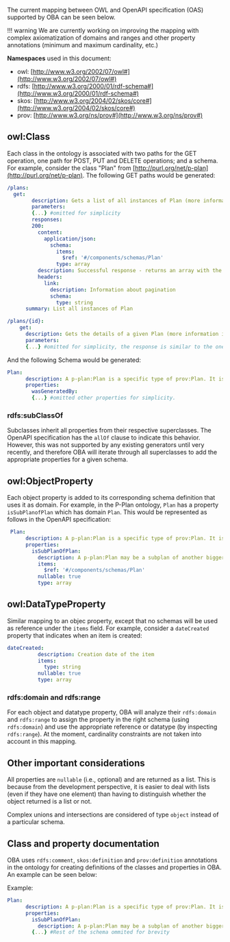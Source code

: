 The current mapping between OWL and OpenAPI specification (OAS) supported by OBA can be seen below.

!!! warning
  We are currently working on improving the mapping with complex axiomatization of domains and ranges and other property annotations (minimum and maximum cardinality, etc.)

**Namespaces** used in this document:

  - owl: [http://www.w3.org/2002/07/owl#](http://www.w3.org/2002/07/owl#)
  - rdfs: [http://www.w3.org/2000/01/rdf-schema#](http://www.w3.org/2000/01/rdf-schema#)
  - skos: [http://www.w3.org/2004/02/skos/core#](http://www.w3.org/2004/02/skos/core#)
  - prov: [http://www.w3.org/ns/prov#](http://www.w3.org/ns/prov#)

## owl:Class

Each class in the ontology is associated with two paths for the GET operation, one path for POST, PUT and DELETE operations; and a schema. For example, consider the class "Plan" from [http://purl.org/net/p-plan](http://purl.org/net/p-plan). The following GET paths would be generated: 

```yaml
/plans:
  get:
        description: Gets a list of all instances of Plan (more information in http://purl.org/net/p-plan#Plan)
        parameters:
        {...} #omitted for simplicity
        responses:
        200:
          content:
            application/json:
              schema:
                items:
                  $ref: '#/components/schemas/Plan'
                type: array
          description: Successful response - returns an array with the instances of Plan.
          headers:
            link:
              description: Information about pagination
              schema:
                type: string
      summary: List all instances of Plan
```

```yaml
/plans/{id}:
    get:
      description: Gets the details of a given Plan (more information in http://purl.org/net/p-plan#Plan)
      parameters:
      {...} #omitted for simplicity, the response is similar to the one above
```
And the following Schema would be generated:

```yaml
Plan:
      description: A p-plan:Plan is a specific type of prov:Plan. It is composed of smaller steps that use and produce Variables.
      properties:
        wasGeneratedBy:
        {...} #omitted other properties for simplicity.
```

### rdfs:subClassOf

Subclasses inherit all properties from their respective superclasses. The OpenAPI specification has the `allOf` clause to indicate this behavior. However, this was not supported by any existing generators until very recently, and therefore OBA will iterate through all superclasses to add the appropriate properties for a given schema.

## owl:ObjectProperty

Each object property is added to its corresponding schema definition that uses it as domain. For example, in the P-Plan ontology, `Plan` has a property `isSubPlanofPlan` which has domain `Plan`. This would be represented as follows in the OpenAPI specification:

```yaml
 Plan:
      description: A p-plan:Plan is a specific type of prov:Plan. It is composed of smaller steps that use and produce Variables.
      properties:
        isSubPlanOfPlan:
          description: A p-plan:Plan may be a subplan of another bigger p-plan:Plan. p-plan:isSubPlanOfPlan is used to state the link among the two different plans. 
          items:
            $ref: '#/components/schemas/Plan'
          nullable: true
          type: array
```

## owl:DataTypeProperty

Similar mapping to an objec property, except that no schemas will be used as reference under the `items` field. For example, consider a `dateCreated` property that indicates when an item is created:

```yaml
dateCreated:
          description: Creation date of the item
          items:
            type: string
          nullable: true
          type: array
```

### rdfs:domain and rdfs:range

For each object and datatype property, OBA will analyze their `rdfs:domain` and `rdfs:range` to assign the property in the right schema (using `rdfs:domain`) and use the appropriate reference or datatype (by inspecting `rdfs:range`). At the moment, cardinality constraints are not taken into account in this mapping.


## Other important considerations

All properties are `nullable` (i.e., optional) and are returned as a list. This is because from the development perspective, it is easier to deal with lists (even if they have one element) than having to distinguish whether the object returned is a list or not.

Complex unions and intersections are considered of type `object` instead of a particular schema.

## Class and property documentation
OBA uses `rdfs:comment`, `skos:definition` and `prov:definition` annotations in the ontology for creating definitions of the classes and properties in OBA. An example can be seen below: 

Example:
```yaml
Plan:
      description: A p-plan:Plan is a specific type of prov:Plan. It is composed of smaller steps that use and produce Variables.
      properties:
        isSubPlanOfPlan:
          description: A p-plan:Plan may be a subplan of another bigger p-plan:Plan. p-plan:isSubPlanOfPlan is used to state the link among the two different plans. Note that if p1 is a p-plan:subPlan of p2, p1will not necessarily be a step of p2. A multistep will represent p1 in p2, and link to p1 with the p-plan.hasStepDecomposition relationship.
        {...} #Rest of the schema ommited for brevity
```


